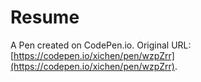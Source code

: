 # Resume

A Pen created on CodePen.io. Original URL: [https://codepen.io/xichen/pen/wzpZrr](https://codepen.io/xichen/pen/wzpZrr).


